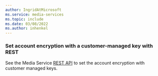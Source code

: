 ```yaml
---
author: IngridAtMicrosoft
ms.service: media-services
ms.topic: include
ms.date: 03/08/2022
ms.author: inhenkel
---
```


### Set account encryption with a customer-managed key with REST

See the Media Service [REST API](/rest/api/media/mediaservices/create-or-update) to set the account encryption with customer managed keys.

